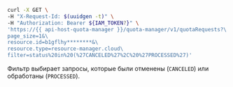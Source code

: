 ```bash
curl -X GET \
-H "X-Request-Id: $(uuidgen -t)" \
-H "Authorization: Bearer ${IAM_TOKEN?}" \
'https://{{ api-host-quota-manager }}/quota-manager/v1/quotaRequests?\
page_size=1&\
resource.id=b1gflhy********&\
resource.type=resource-manager.cloud\
filter=status%20in%20(%27CANCELED%27%2C%20%27PROCESSED%27)'
```

Фильтр выбирает запросы, которые были отменены (`CANCELED`) или обработаны (`PROCESSED`).